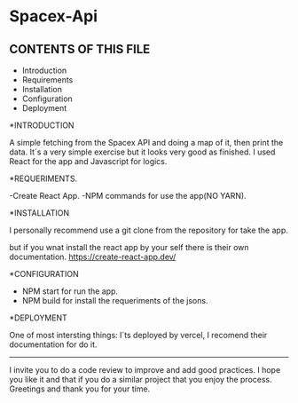 # Spacex-Api

CONTENTS OF THIS FILE
---------------------

 * Introduction
 * Requirements
 * Installation
 * Configuration
 * Deployment
 
*INTRODUCTION

A simple fetching from the Spacex API  and doing a map of it, then print the data.
It´s a very simple exercise but it looks very good as finished.
I used React for the app and Javascript for logics.

*REQUERIMENTS.

-Create React App.
-NPM commands for use the app(NO YARN).

*INSTALLATION

I personally recommend use a git clone from the repository for take the app.

but if you wnat install the react app by your self there is their own documentation.
https://create-react-app.dev/

*CONFIGURATION

- NPM start for run the app.
- NPM build for install the requeriments of the jsons.

*DEPLOYMENT

One of most intersting things: I´ts deployed by vercel, I recomend their documentation for do it.

------------------

I invite you to do a code review to improve and add good practices. I hope you like it and that if you do a similar project that you enjoy the process.
Greetings and thank you for your time.

